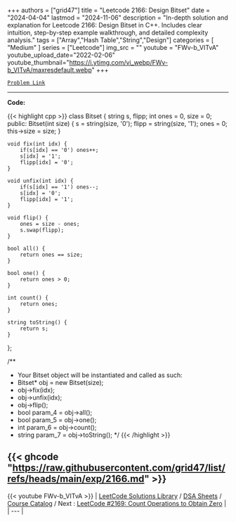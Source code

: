 
+++
authors = ["grid47"]
title = "Leetcode 2166: Design Bitset"
date = "2024-04-04"
lastmod = "2024-11-06"
description = "In-depth solution and explanation for Leetcode 2166: Design Bitset in C++. Includes clear intuition, step-by-step example walkthrough, and detailed complexity analysis."
tags = ["Array","Hash Table","String","Design"]
categories = [
    "Medium"
]
series = ["Leetcode"]
img_src = ""
youtube = "FWv-b_VITvA"
youtube_upload_date="2022-02-06"
youtube_thumbnail="https://i.ytimg.com/vi_webp/FWv-b_VITvA/maxresdefault.webp"
+++



[`Problem Link`](https://leetcode.com/problems/design-bitset/description/)

---
**Code:**

{{< highlight cpp >}}
class Bitset {
    string s, flipp;
    int ones = 0, size = 0;
public:
    Bitset(int size) {
        s = string(size, '0');
        flipp = string(size, '1');
        ones = 0;
        this->size = size;
    }
    
    void fix(int idx) {
        if(s[idx] == '0') ones++;
        s[idx] = '1';
        flipp[idx] = '0';
    }
    
    void unfix(int idx) {
        if(s[idx] == '1') ones--;
        s[idx] = '0';
        flipp[idx] = '1';        
    }
    
    void flip() {
        ones = size - ones;
        s.swap(flipp);
    }
    
    bool all() {
        return ones == size;
    }
    
    bool one() {
        return ones > 0;
    }
    
    int count() {
        return ones;
    }
    
    string toString() {
        return s;
    }
};

/**
 * Your Bitset object will be instantiated and called as such:
 * Bitset* obj = new Bitset(size);
 * obj->fix(idx);
 * obj->unfix(idx);
 * obj->flip();
 * bool param_4 = obj->all();
 * bool param_5 = obj->one();
 * int param_6 = obj->count();
 * string param_7 = obj->toString();
 */
{{< /highlight >}}

{{< ghcode "https://raw.githubusercontent.com/grid47/list/refs/heads/main/exp/2166.md" >}}
---
{{< youtube FWv-b_VITvA >}}
| [LeetCode Solutions Library](https://grid47.xyz/leetcode/) / [DSA Sheets](https://grid47.xyz/sheets/) / [Course Catalog](https://grid47.xyz/courses/) / Next : [LeetCode #2169: Count Operations to Obtain Zero](https://grid47.xyz/leetcode/solution-2169-count-operations-to-obtain-zero/) |
| --- |
